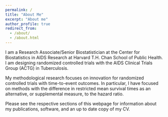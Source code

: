 ```yaml
---
permalink: /
title: "About Me"
excerpt: "About me"
author_profile: true
redirect_from: 
  - /about/
  - /about.html
---
```


I am a Research Associate/Senior Biostatistician at the Center for Biostatistics in AIDS Research at Harvard T.H. Chan School of Public Health. I am designing randomized controlled trials with the AIDS Clinical Trials Group (ACTG) in Tuberculosis. 

My methodological research focuses on innovation for randomized controlled trials with time-to-event outcomes. In particular, I have focused on methods with the difference in restricted mean survival times as an alternative, or supplemental measure, to the hazard ratio. 

Please see the respective sections of this webpage for information about my publications, software, and an up to date copy of my CV. 
